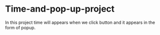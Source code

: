 # Time-and-pop-up-project
In this project time will appears when we click button and it appears in the form of popup.
